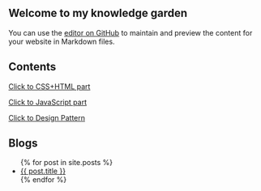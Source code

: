 ## Welcome to my knowledge garden

You can use the [editor on GitHub](https://github.com/960761/960761.github.io/edit/master/README.md) to maintain and preview the content for your website in Markdown files.


## Contents


[Click to CSS+HTML part](https://960761.github.io/AboutCSS/)


[Click to JavaScript part](https://960761.github.io/AboutJS/)


[Click to Design Pattern](https://github.com/960761/AboutDesignPattern/)

## Blogs


<ul>
  {% for post in site.posts %}
    <li>
      <a href="{{ site.baseurl }}{{ post.url }}">{{ post.title }}</a>
    </li>
  {% endfor %}
</ul>

